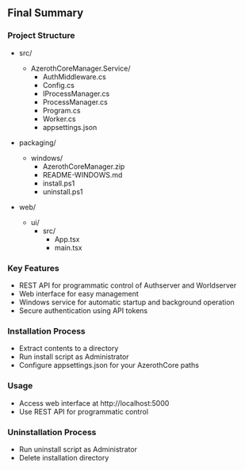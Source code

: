 ## Final Summary

### Project Structure

- src/
  - AzerothCoreManager.Service/
    - AuthMiddleware.cs
    - Config.cs
    - IProcessManager.cs
    - ProcessManager.cs
    - Program.cs
    - Worker.cs
    - appsettings.json

- packaging/
  - windows/
    - AzerothCoreManager.zip
    - README-WINDOWS.md
    - install.ps1
    - uninstall.ps1

- web/
  - ui/
    - src/
      - App.tsx
      - main.tsx

### Key Features

- REST API for programmatic control of Authserver and Worldserver
- Web interface for easy management
- Windows service for automatic startup and background operation
- Secure authentication using API tokens

### Installation Process

- Extract contents to a directory
- Run install script as Administrator
- Configure appsettings.json for your AzerothCore paths

### Usage

- Access web interface at http://localhost:5000
- Use REST API for programmatic control

### Uninstallation Process

- Run uninstall script as Administrator
- Delete installation directory
